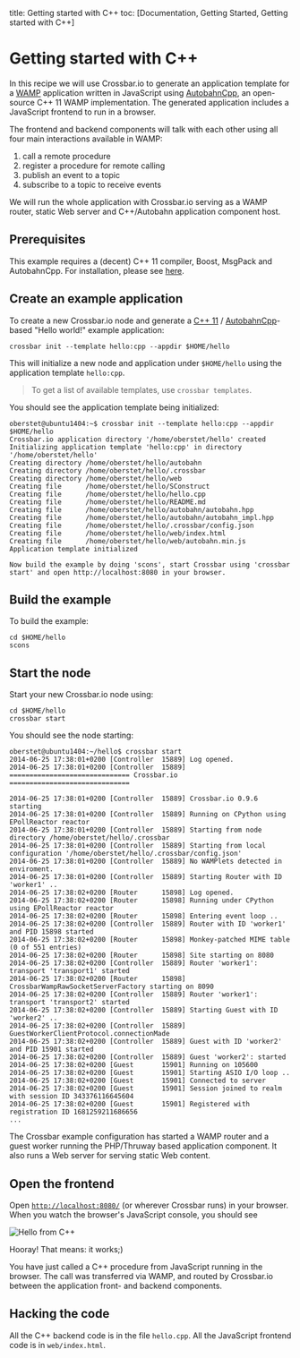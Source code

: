 title: Getting started with C++
toc: [Documentation, Getting Started, Getting started with C++]

# Getting started with C++

In this recipe we will use Crossbar.io to generate an application template for a [WAMP](http://wamp.ws/) application written in JavaScript using [AutobahnCpp](https://github.com/tavendo/AutobahnCpp), an open-source C++ 11 WAMP implementation. The generated application includes a JavaScript frontend to run in a browser.

The frontend and backend components will talk with each other using all four main interactions available in WAMP:

1. call a remote procedure
2. register a procedure for remote calling
3. publish an event to a topic
4. subscribe to a topic to receive events

We will run the whole application with Crossbar.io serving as a WAMP router, static Web server and C++/Autobahn application component host.

## Prerequisites

This example requires a (decent) C++ 11 compiler, Boost, MsgPack and AutobahnCpp. For installation, please see [here](https://github.com/tavendo/AutobahnCpp#building).

## Create an example application

To create a new Crossbar.io node and generate a [C++ 11](http://www.php.net/) / [AutobahnCpp](https://github.com/voryx/Thruway)-based "Hello world!" example application:

    crossbar init --template hello:cpp --appdir $HOME/hello

This will initialize a new node and application under `$HOME/hello` using the application template `hello:cpp`.

> To get a list of available templates, use `crossbar templates`.

You should see the application template being initialized:

```console
oberstet@ubuntu1404:~$ crossbar init --template hello:cpp --appdir $HOME/hello
Crossbar.io application directory '/home/oberstet/hello' created
Initializing application template 'hello:cpp' in directory '/home/oberstet/hello'
Creating directory /home/oberstet/hello/autobahn
Creating directory /home/oberstet/hello/.crossbar
Creating directory /home/oberstet/hello/web
Creating file      /home/oberstet/hello/SConstruct
Creating file      /home/oberstet/hello/hello.cpp
Creating file      /home/oberstet/hello/README.md
Creating file      /home/oberstet/hello/autobahn/autobahn.hpp
Creating file      /home/oberstet/hello/autobahn/autobahn_impl.hpp
Creating file      /home/oberstet/hello/.crossbar/config.json
Creating file      /home/oberstet/hello/web/index.html
Creating file      /home/oberstet/hello/web/autobahn.min.js
Application template initialized

Now build the example by doing 'scons', start Crossbar using 'crossbar start' and open http://localhost:8080 in your browser.
```

## Build the example

To build the example:

    cd $HOME/hello
    scons

## Start the node

Start your new Crossbar.io node using:

    cd $HOME/hello
    crossbar start

You should see the node starting:

```console
oberstet@ubuntu1404:~/hello$ crossbar start
2014-06-25 17:38:01+0200 [Controller  15889] Log opened.
2014-06-25 17:38:01+0200 [Controller  15889] ============================== Crossbar.io ==============================

2014-06-25 17:38:01+0200 [Controller  15889] Crossbar.io 0.9.6 starting
2014-06-25 17:38:01+0200 [Controller  15889] Running on CPython using EPollReactor reactor
2014-06-25 17:38:01+0200 [Controller  15889] Starting from node directory /home/oberstet/hello/.crossbar
2014-06-25 17:38:01+0200 [Controller  15889] Starting from local configuration '/home/oberstet/hello/.crossbar/config.json'
2014-06-25 17:38:01+0200 [Controller  15889] No WAMPlets detected in enviroment.
2014-06-25 17:38:01+0200 [Controller  15889] Starting Router with ID 'worker1' ..
2014-06-25 17:38:02+0200 [Router      15898] Log opened.
2014-06-25 17:38:02+0200 [Router      15898] Running under CPython using EPollReactor reactor
2014-06-25 17:38:02+0200 [Router      15898] Entering event loop ..
2014-06-25 17:38:02+0200 [Controller  15889] Router with ID 'worker1' and PID 15898 started
2014-06-25 17:38:02+0200 [Router      15898] Monkey-patched MIME table (0 of 551 entries)
2014-06-25 17:38:02+0200 [Router      15898] Site starting on 8080
2014-06-25 17:38:02+0200 [Controller  15889] Router 'worker1': transport 'transport1' started
2014-06-25 17:38:02+0200 [Router      15898] CrossbarWampRawSocketServerFactory starting on 8090
2014-06-25 17:38:02+0200 [Controller  15889] Router 'worker1': transport 'transport2' started
2014-06-25 17:38:02+0200 [Controller  15889] Starting Guest with ID 'worker2' ..
2014-06-25 17:38:02+0200 [Controller  15889] GuestWorkerClientProtocol.connectionMade
2014-06-25 17:38:02+0200 [Controller  15889] Guest with ID 'worker2' and PID 15901 started
2014-06-25 17:38:02+0200 [Controller  15889] Guest 'worker2': started
2014-06-25 17:38:02+0200 [Guest       15901] Running on 105600
2014-06-25 17:38:02+0200 [Guest       15901] Starting ASIO I/O loop ..
2014-06-25 17:38:02+0200 [Guest       15901] Connected to server
2014-06-25 17:38:02+0200 [Guest       15901] Session joined to realm with session ID 343376116645604
2014-06-25 17:38:02+0200 [Guest       15901] Registered with registration ID 1681259211686656
...
```

The Crossbar example configuration has started a WAMP router and a guest worker running the PHP/Thruway based application component. It also runs a Web server for serving static Web content.


## Open the frontend

Open [`http://localhost:8080/`](http://localhost:8080/) (or wherever Crossbar runs) in your browser. When you watch the browser's JavaScript console, you should see

![Hello from C++](/static/img/docs/shots/hello_cpp.png)

Hooray! That means: it works;)

You have just called a C++ procedure from JavaScript running in the browser. The call was transferred via WAMP, and routed by Crossbar.io between the application front- and backend components.

## Hacking the code

All the C++ backend code is in the file `hello.cpp`. All the JavaScript frontend code is in `web/index.html`.
